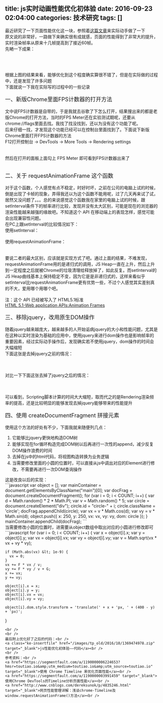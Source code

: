 title: js实时动画性能优化初体验
date: 2016-09-23 02:04:00
categories: 技术研究
tags: []
---
最近研究了一下页面性能优化这一块，参照着<a href="https://segmentfault.com/a/1190000006224653" target="_blank">这篇文章</a>来实际动手做了一下<br />
原文说的非常好，一路做下来确实很有成就感，页面的性能得到了非常大的提升，实时渲染帧率从原来十几帧提高到了接近60帧。<br />
先嗮一下成果：<br />
<!--more--><br />
<br />
<img src="/images/tp_old/2016/09/2412123210.jpeg" alt="" /><br />
<br />
根据上图的结果来看，能够优化到这个程度确实算很不错了，但是在实际做的过程中，还是发现了许多问题<br />
下面就说一下我在实际写的过程中的一些记录<br />
<br />
<span style="font-size:18px;">一、新版Chrome里面FPS计数器的打开方法</span><br />
<br />
文中说FPS计数器是自带的，于是我就去谷歌了下怎么打开，结果搜出来的都是老版Chrome的打开方法，当时的FPS Meter还在实验测试期呢，还要从chrome://flags里面去找。我找了找没找到，还以为没有这个功能了呢。<br />
后来仔细一找，才发现这个功能已经可以在控制台里面找到了。下面说下新版Chrome里面打开FPS计数器的方法<br />
F12打开控制台 -&gt; DevTools -&gt; More Tools -&gt; Rendering settings<br />
<br />
<img src="/images/tp_old/2016/09/3274557935.jpeg" alt="" /><br />
<br />
然后在打开的面板上面勾上 FPS Meter 即可看到FPS计数器出来了<br />
<br />
<img src="/images/tp_old/2016/09/2812079236.jpeg" alt="" /><br />
<br />
<span style="font-size:18px;"> 二、关于&nbsp;requestAnimationFrame 这个函数</span><br />
<br />
对于这个函数，个人感觉有点不稳定，时好时坏，之前在公司的电脑上试的时候，倒是出现了卡帧的现象，弄得我还以为这个函数不能用呢，过了几天再来试了试，居然又没问题了。。。总的来说感觉这个函数我在家里的电脑上试的时候，跟setInterval条件下的帧率进行比较，发现并没有太大区别，可能是现在的浏览器的渲染性能越来越强的缘故吧。不知道这个 API 在移动端上的表现怎样，感觉可能会出现兼容性问题。<br />
在PC上跟setInterval的比较情况如下：<br />
使用setInterval：<br />
<img src="/images/tp_old/2016/10/3732378027.png" alt="" /><br />
<img src="/images/tp_old/2016/10/1341293095.png" alt="" /><br />
<br />
使用requestAnimationFrame：<br />
<br />
<img src="/images/tp_old/2016/10/79872240.png" alt="" /><br />
<img src="/images/tp_old/2016/10/3590233893.png" alt="" /><br />
<br />
要说二者的最大区别，应该就是实现方式了吧。通过上面的结果，不难发现，requestAnimationFrame用的是递归式的调用，JS Heap一直在上升，然后上升到一定程度之后就被Chrome的垃圾清理给释放掉了，如此反复。而setInterval的JS Heap曲线基本上保持稳定不变，因为它是是非递归式的，这样来看似乎setInterval比requestAnimationFrame更有优势一些，不过个人感觉其实差别真的不大，爱用哪个用哪个吧。<br />
<br />
注：这个 API 已经被写入了 HTML5.1标准<br />
<a href="https://www.w3.org/TR/html51/webappapis.html#animation-frames" target="_blank">HTML 5.1-Web application APIs:Animation Frames</a><br />
<br />
<span style="font-size:18px;">三、移除jquery，改用原生DOM操作</span><br />
<br />
随着jquery越来越庞大，越来越多的人开始诟病jquery的大小和性能问题，尤其是在这种以实时渲染为基础的应用中，使用jquery来进行dom操作也是影响帧率的重要因素，经过实际动手操作后，发现确实若不使用jquery，dom操作的时间会大幅缩短<br />
下面这张是去掉jquery之前的情况：<br />
<br />
<img src="/images/tp_old/2016/10/3948432128.png" alt="" /><br />
<br />
<img src="/images/tp_old/2016/10/1055158840.png" alt="" /><br />
<br />
对比一下下面这张去掉了jquery之后的情况：<br />
<br />
<img src="/images/tp_old/2016/10/1479342866.png" alt="" /><br />
<br />
<img src="/images/tp_old/2016/10/1031374890.png" alt="" /><br />
<br />
可以看到，Scripting脚本计算的时间大大缩短，取而代之的是Rendering渲染频率的提高，还是比较明显的能够发现去掉jquery能够带来的性能提升<br />
<br />
<span style="font-size:18px;">四、使用&nbsp;createDocumentFragment 拼接元素</span><br />
<br />
使用这个方法的好处有不少，下面我就来随便列几点：<br />
<ol>
	<li>
		<span style="line-height:1.5;"></span><span style="line-height:1.5;">它能够比jquery更快地构造DOM树</span> 
	</li>
	<li>
		<span style="line-height:1.5;"></span><span style="line-height:1.5;">能够实现在for循环构造完成DOM树以后再进行一次性的append，减少反复DOM操作浪费的时间</span> 
	</li>
	<li>
		<span style="line-height:1.5;">去掉在js中的html代码，将视图构造转换为业务逻辑</span> 
	</li>
	<li>
		<span style="line-height:1.5;">当需要修改里面的小圆的位置时，可以直接从js中调出对应的Element进行修改，不需要再进行一次DOM查询操作</span> 
	</li>
</ol>
这是改良以后的实现：<br />
```javascript
    var object = [];
    var mainContainer = document.getElementsByClassName("main")[0];
    var docFrag = document.createDocumentFragment();
    for (var i = 0; i &lt; COUNT; i++) {
        var d = Math.random() * 2 * Math.PI;
        var v = Math.random() * 5;
        var circle = document.createElement("div");
        circle.id = "circle-" + i;
        circle.className = 'circle';
        docFrag.appendChild(circle);
        var vx = v * Math.cos(d);
        var vy = v * Math.sin(d);
        object.push({
          x: 250,
          y: 250,
          vx: vx,
          vy: vy,
          dom: circle
        });
    }
    mainContainer.appendChild(docFrag);
```
<br />
当需要修改小圆的位置时，进需要从object数组中取出对应的小圆进行修改即可<br />
```javascript
for (var i = 0; i &lt; COUNT; i++) {
    var x = object[i].x;
    var y = object[i].y;
    var vx = object[i].vx;
    var vy = object[i].vy;
    var v = Math.sqrt(vx * vx + vy * vy);
    
    if (Math.abs(vx) &lt; 1e-9) {
      vx = 0;
    }
    vx += F * vx / v;
    vy += F * vy / v + G;
    x += vx;
    y += vy;

    object[i].x = x;
    object[i].y = y;
    object[i].vx = vx;
    object[i].vy = vy;

    object[i].dom.style.transform = 'translate(' + x + 'px, ' + (400 - y) + 'px)';
}
```
<br />
<br />
最后附上优化好了之后的代码：<br />
<a class="ke-insertfile" href="/images/tp_old/2016/10/1369474978.zip" target="_blank">js性能优化初体验——代码</a><br />
<br />
参考资料：<br />
<a href="https://segmentfault.com/a/1190000006224653?hmsr=toutiao.io&amp;utm_medium=toutiao.io&amp;utm_source=toutiao.io" target="_blank">使用 Chrome Timeline 来优化页面性能</a><br />
<a href="https://segmentfault.com/a/1190000003991459" target="_blank">使用Chrome DevTools的Timeline分析页面性能</a><br />
<a href="http://www.cnblogs.com/dereksunok/p/4835246.html" target="_blank">网页性能管理详解：浅谈chrome-Timeline及window.requestAnimationFrame()方法</a><br />
